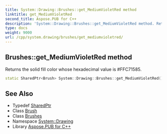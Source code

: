 ```yaml
---
title: System::Drawing::Brushes::get_MediumVioletRed method
linktitle: get_MediumVioletRed
second_title: Aspose.PUB for C++
description: 'System::Drawing::Brushes::get_MediumVioletRed method. Returns the solid fill color whose hexadecimal value is #FFC71585 in C++.'
type: docs
weight: 9000
url: /cpp/system.drawing/brushes/get_mediumvioletred/
---
```

## Brushes::get_MediumVioletRed method


Returns the solid fill color whose hexadecimal value is #FFC71585.

```cpp
static SharedPtr<Brush> System::Drawing::Brushes::get_MediumVioletRed()
```

## See Also

* Typedef [SharedPtr](../../../system/sharedptr/)
* Class [Brush](../../brush/)
* Class [Brushes](../)
* Namespace [System::Drawing](../../)
* Library [Aspose.PUB for C++](../../../)
